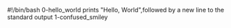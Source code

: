 #!/bin/bash
0-hello_world prints "Hello, World",followed by a new line to the standard output
1-confused_smiley
